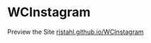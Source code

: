 # WCInstagram
Preview the Site [rjstahl.github.io/WCInstagram](http://rjstahl.github.io/WCInstgram)
